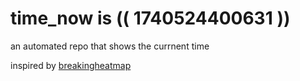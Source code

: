 # time_now is (( 1740524400631 ))

an automated repo that shows the currnent time

inspired by [breakingheatmap](https://github.com/breakingheatmap/breakingheatmap)